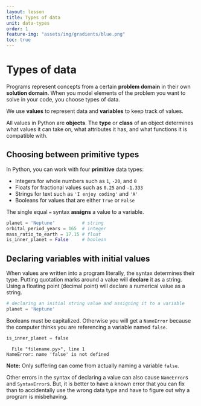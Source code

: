 ```yaml
---
layout: lesson
title: Types of data
unit: data-types
order: 1
feature-img: "assets/img/gradients/blue.png"
toc: true
---
```


# Types of data

Programs represent concepts from a certain **problem domain** in their own **solution domain**. When you model elements of the problem you want to solve in your code, you choose types of data.

We use **values** to represent data and **variables** to keep track of values.

All values in Python are **objects**. The **type** or **class** of an object determines what values it can take on, what attributes it has, and what functions it is compatible with.

## Choosing between primitive types

In Python, you can work with four **primitive** data types:

- Integers for whole numbers such as `1`, `-20`, and `0`
- Floats for fractional values such as `0.25` and `-1.333`
- Strings for text such as `'I enjoy coding'` and `'A'`
- Booleans for values that are either `True` or `False`

The single equal `=` syntax **assigns** a value to a variable.

```python
planet = 'Neptune'          # string
orbital_period_years = 165  # integer
mass_ratio_to_earth = 17.15 # float
is_inner_planet = False     # boolean
```

## Declaring variables with initial values

When values are written into a program literally, the syntax determines their type. Putting quotation marks around a value will **declare** it as a string. Using a floating point (decimal point) will declare a numerical value as a string.

```python
# declaring an initial string value and assigning it to a variable
planet = 'Neptune'
```

Booleans must be capitalized. Otherwise you will get a `NameError` because the computer thinks you are referencing a variable named `false`.

```python
is_inner_planet = false
```

```
  File "filename.py>", line 1
NameError: name 'false' is not defined
```

**Note:** Only suffering can come from actually naming a variable `false`.

Other errors in the syntax of declaring a value can also cause `NameError`s and `SyntaxError`s. But, it is better to have a known error that you can fix than to accidentally use the wrong data type and have to figure out why a program is misbehaving.
